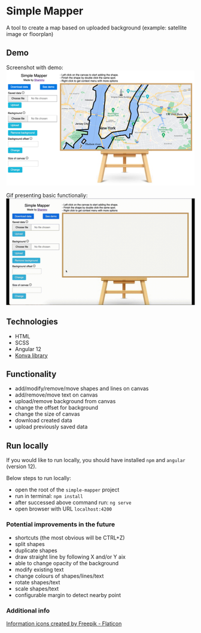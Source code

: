# Simple Mapper

A tool to create a map based on uploaded background (example: satellite image or floorplan)

## Demo

Screenshot with demo:
![Screenshot from the demo of the application](https://github.com/palprz/simple-mapper/blob/master/github/img/demo.png)

Gif presenting basic functionaliy:
![Gif with simple functionality of the application](https://github.com/palprz/simple-mapper/blob/master/github/img/demo.gif)

## Technologies

- HTML
- SCSS
- Angular 12
- [Konva library](https://konvajs.org/)

## Functionality

- add/modify/remove/move shapes and lines on canvas
- add/remove/move text on canvas
- upload/remove background from canvas
- change the offset for background
- change the size of canvas
- download created data
- upload previously saved data

## Run locally

If you would like to run locally, you should have installed `npm` and `angular` (version 12). 

Below steps to run locally:
- open the root of the `simple-mapper` project
- run in terminal: `npm install`
- after successed above command run: `ng serve`
- open browser with URL `localhost:4200`

### Potential improvements in the future 

- shortcuts (the most obvious will be CTRL+Z)
- split shapes
- duplicate shapes
- draw straight line by following X and/or Y aix
- able to change opacity of the background
- modify existing text
- change colours of shapes/lines/text
- rotate shapes/text
- scale shapes/text
- configurable margin to detect nearby point

### Additional info

[Information icons created by Freepik - Flaticon](https://www.flaticon.com/free-icons/information)
